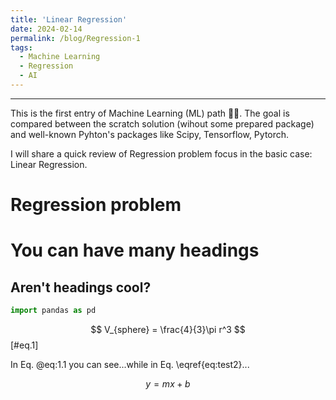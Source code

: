 ```yaml
---
title: 'Linear Regression'
date: 2024-02-14
permalink: /blog/Regression-1
tags:
  - Machine Learning
  - Regression
  - AI
---
```


-----
This is the first entry of Machine Learning (ML) path 🧠🤖. The goal is compared between the scratch solution (wihout some prepared package) and well-known Pyhton's packages like Scipy, Tensorflow, Pytorch.

I will share a quick review of Regression problem focus in the basic case: Linear Regression.



Regression problem
======

You can have many headings
======

Aren't headings cool?
------

```python
import pandas as pd

```
$$
V_{sphere} = \frac{4}{3}\pi r^3  
$$ [#eq.1]


In Eq. @eq:1.1 you can see...while in Eq. \eqref{eq:test2}...

$$ 
y = mx + b
$$ 



